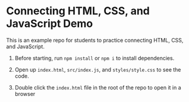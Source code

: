 # Connecting HTML, CSS, and JavaScript Demo

This is an example repo for students to practice connecting HTML, CSS, and JavaScript.

1. Before starting, run `npm install` or `npm i` to install dependencies.

2. Open up `index.html`, `src/index.js`, and `styles/style.css` to see the code.

3. Double click the `index.html` file in the root of the repo to open it in a browser
